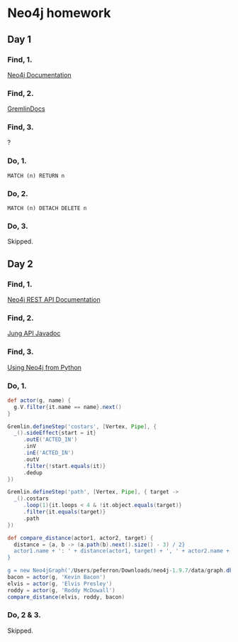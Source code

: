 # Neo4j homework

## Day 1

### Find, 1.

[Neo4j Documentation](https://neo4j.com/docs/)

### Find, 2.

[GremlinDocs](http://gremlindocs.spmallette.documentup.com/)

### Find, 3.

?

### Do, 1.

```cypher
MATCH (n) RETURN n
```

### Do, 2.

```cypher
MATCH (n) DETACH DELETE n
```

### Do, 3.

Skipped.

## Day 2

### Find, 1.

[Neo4j REST API Documentation](https://neo4j.com/docs/rest-docs/current/)

### Find, 2.

[Jung API Javadoc](http://jung.sourceforge.net/doc/api/index.html)

### Find, 3.

[Using Neo4j from Python](https://neo4j.com/developer/python/)

### Do, 1.

```groovy
def actor(g, name) {
  g.V.filter{it.name == name}.next()
}

Gremlin.defineStep('costars', [Vertex, Pipe], {
  _().sideEffect{start = it}
     .outE('ACTED_IN')
     .inV
     .inE('ACTED_IN')
     .outV
     .filter{!start.equals(it)}
     .dedup
})

Gremlin.defineStep('path', [Vertex, Pipe], { target ->
  _().costars
     .loop(1){it.loops < 4 & !it.object.equals(target)}
     .filter{it.equals(target)}
     .path
})

def compare_distance(actor1, actor2, target) {
  distance = {a, b -> (a.path(b).next().size() - 3) / 2}
  actor1.name + ': ' + distance(actor1, target) + ', ' + actor2.name + ': ' + distance(actor2, target)
}

g = new Neo4jGraph('/Users/peferron/Downloads/neo4j-1.9.7/data/graph.db')
bacon = actor(g, 'Kevin Bacon')
elvis = actor(g, 'Elvis Presley')
roddy = actor(g, 'Roddy McDowall')
compare_distance(elvis, roddy, bacon)
```

### Do, 2 & 3.

Skipped.
